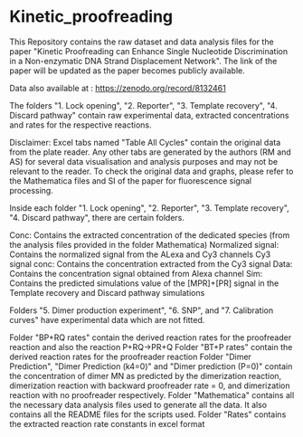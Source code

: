 # Kinetic_proofreading

This Repository contains the raw dataset and data analysis files for the paper "Kinetic Proofreading can Enhance Single Nucleotide Discrimination in a Non-enzymatic DNA Strand Displacement Network". The link of the paper will be updated as the paper becomes publicly available.

Data also available at : https://zenodo.org/record/8132461

The folders "1. Lock opening", "2. Reporter", "3. Template recovery", "4. Discard pathway" contain raw experimental data, extracted concentrations and rates for the respective reactions.

Disclaimer: Excel tabs named "Table All Cycles" contain the original data from the plate reader. Any other tabs are generated by the authors (RM and AS) for several data visualisation and analysis purposes and may not be relevant to the reader. To check the original data and graphs, please refer to the Mathematica files and SI of the paper for fluorescence signal processing. 

Inside each folder "1. Lock opening", "2. Reporter", "3. Template recovery", "4. Discard pathway", there are certain folders.

Conc: Contains the extracted concentration of the dedicated species (from the analysis files provided in the folder Mathematica)
Normalized signal: Contains the normalized signal from the ALexa and Cy3 channels
Cy3 signal conc: Contains the concentration extracted from the Cy3 signal 
Data: Contains the concentration signal obtained from Alexa channel
Sim: Contains the predicted simulations value of the [MPR]+[PR] signal in the Template recovery and Discard pathway simulations

Folders "5. Dimer production experiment", "6. SNP", and "7. Calibration curves" have experimental data which are not fitted.

Folder "BP+RQ rates" contain the derived reaction rates for the proofreader reaction and also the reaction P+RQ->PR+Q
Folder "BT+P rates" contain the derived reaction rates for the proofreader reaction
Folder "Dimer Prediction", "Dimer Prediction (k4=0)" and "Dimer prediction (P=0)" contain the concentration of dimer MN as predicted by the dimerization reaction, dimerization reaction with backward proofreader rate = 0, and dimerization reaction with no proofreader respectively.
Folder "Mathematica" contains all the necessary data analysis files used to generate all the data. It also contains all the README files for the scripts used.
Folder "Rates" contains the extracted reaction rate constants in excel format


